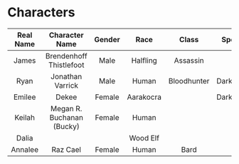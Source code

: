 # Characters

Real Name | Character Name             | Gender | Race       | Class       | Special    | Inactive
:-------: | :------------------------: | :----: | :--------: | :---------: | :--------: | :------:
James     | Brendenhoff Thistlefoot    | Male   | Halfling   | Assassin    |            |
Ryan      | Jonathan Varrick           | Male   | Human      | Bloodhunter | Darkvision |
Emilee    | Dekee                      | Female | Aarakocra  | <magic>     | Darkvision |
Keilah    | Megan R. Buchanan (Bucky)  | Female | Human      | <unknown>   |            |
Dalia     |                            |        | Wood Elf   |             |            |
Annalee   | Raz Cael                   | Female | Human      | Bard        |            | Yes
